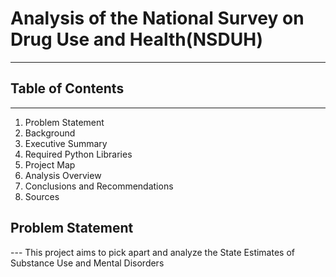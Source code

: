 # Analysis of the National Survey on Drug Use and Health(NSDUH) 
---

## Table of Contents
---
1. Problem Statement
2. Background
3. Executive Summary
4. Required Python Libraries
5. Project Map
6. Analysis Overview
7. Conclusions and Recommendations
8. Sources

## Problem Statement
--- This project aims to pick apart and analyze the 
State Estimates of Substance Use and Mental Disorders